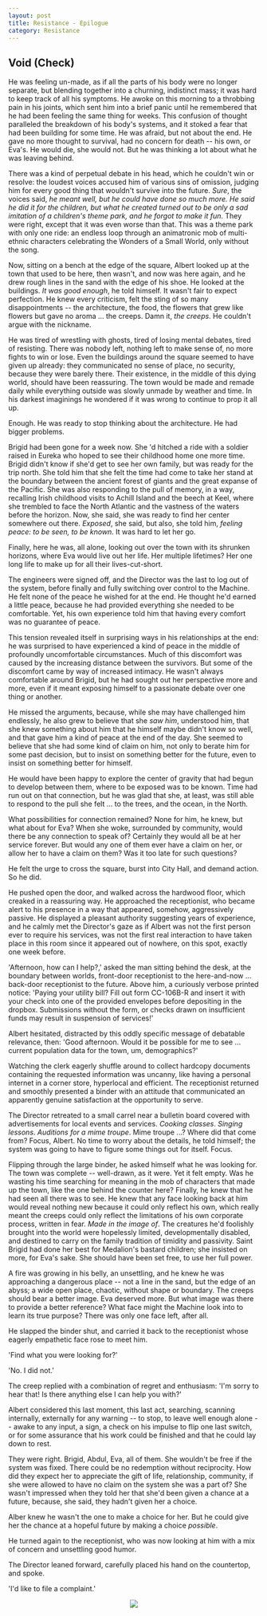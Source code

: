 ```yaml
---
layout: post
title: Resistance - Epilogue
category: Resistance
---
```


## Void (Check)

He was feeling un-made, as if all the parts of his body were no longer separate, but blending together into a churning, indistinct mass; it was hard to keep track of all his symptoms. He awoke on this morning to a throbbing pain in his joints, which sent him into a brief panic until he remembered that he had been feeling the same thing for weeks. This confusion of thought paralleled the breakdown of his body's systems, and it stoked a fear that had been building for some time. He was afraid, but not about the end. He gave no more thought to survival, had no concern for death -- his own, or Eva's. He would die, she would not. But he was thinking a lot about what he was leaving behind.

There was a kind of perpetual debate in his head, which he couldn't win or resolve: the loudest voices accused him of various sins of omission, judging him for every good thing that wouldn't survive into the future. *Sure*, the voices said, *he meant well, but he could have done so much more. He said he did it for the children, but what he created turned out to be only a sad imitation of a children's theme park, and he forgot to make it fun*. They were right, except that it was even worse than that. This was a theme park with only one ride: an endless loop through an animatronic mob of multi-ethnic characters celebrating the Wonders of a Small World, only without the song.

Now, sitting on a bench at the edge of the square, Albert looked up at the town that used to be here, then wasn't, and now was here again, and he drew rough lines in the sand with the edge of his shoe. He looked at the buildings. *It was good enough*, he told himself. It wasn't fair to expect perfection. He knew every criticism, felt the sting of so many disappointments -- the architecture, the food, the flowers that grew like flowers but gave no aroma ... the creeps. Damn it, *the creeps*. He couldn't argue with the nickname.

He was tired of wrestling with ghosts, tired of losing mental debates, tired of resisting. There was nobody left, nothing left to make sense of, no more fights to win or lose. Even the buildings around the square seemed to have given up already: they communicated no sense of place, no security, because they were barely there. Their existence, in the middle of this dying world, should have been reassuring. The town would be made and remade daily while everything outside was slowly unmade by weather and time. In his darkest imaginings he wondered if it was wrong to continue to prop it all up.

Enough. He was ready to stop thinking about the architecture. He had bigger problems.

Brigid had been gone for a week now. She
'd hitched a ride with a soldier raised in Eureka who hoped to see their childhood home one more time. Brigid didn't know if she'd get to see her own family, but was ready for the trip north. She told him that she felt the time had come to take her stand at the boundary between the ancient forest of giants and the great expanse of the Pacific. She was also responding to the pull of memory, in a way, recalling Irish childhood visits to Achill Island and the beech at Keel, where she trembled to face the North Atlantic and the vastness of the waters before the horizon. Now, she said, she was ready to find her center somewhere out there. *Exposed*, she said, but also, she told him, *feeling peace: to be seen, to be known*. It was hard to let her go.

Finally, here he was, all alone, looking out over the town with its shrunken horizons, where Eva would live out her life. Her multiple lifetimes? Her one long life to make up for all their lives-cut-short.

The engineers were signed off, and the Director was the last to log out of the system, before finally and fully switching over control to the Machine. He felt none of the peace he wished for at the end. He thought he'd earned a little peace, because he had provided everything she needed to be comfortable. Yet, his own experience told him that having every comfort was no guarantee of peace.

This tension revealed itself in surprising ways in his relationships at the end: he was surprised to have experienced a kind of peace in the middle of profoundly uncomfortable circumstances. Much of this discomfort was caused by the increasing distance between the survivors. But some of the discomfort came by way of increased intimacy. He wasn't always comfortable around Brigid, but he had sought out her perspective more and more, even if it meant exposing himself to a passionate debate over one thing or another.

He missed the arguments, because, while she may have challenged him endlessly, he also grew to believe that she *saw him*, understood him, that she knew something about him that he himself maybe didn't know so well, and that gave him a kind of peace at the end of the day. She seemed to believe that she had some kind of claim on him, not only to berate him for some past decision, but to insist on something better for the future, even to insist on something better for himself.

He would have been happy to explore the center of gravity that had begun to develop between them, where to be exposed was to be known. Time had run out on that connection, but he was glad that she, at least, was still able to respond to the pull she felt ... to the trees, and the ocean, in the North.

What possibilities for connection remained? None for him, he knew, but what about for Eva? When she woke, surrounded by community, would there be any connection to speak of? Certainly they would all be at her service forever. But would any one of them ever have a claim on her, or allow her to have a claim on them? Was it too late for such questions?

He felt the urge to cross the square, burst into City Hall, and demand action. So he did.
 

He pushed open the door, and walked across the hardwood floor, which creaked in a reassuring way. He approached the receptionist, who became alert to his presence in a way that appeared, somehow, aggressively passive. He displayed a pleasant authority suggesting years of experience, and he calmly met the Director's gaze as if Albert was not the first person ever to require his services, was not the first real interaction to have taken place in this room since it appeared out of nowhere, on this spot, exactly one week before.

'Afternoon, how can I help?,' asked the man sitting behind the desk, at the boundary between worlds, front-door receptionist to the here-and-now ... back-door receptionist to the future. Above him, a curiously verbose printed notice: 'Paying your utility bill? Fill out form CC-106B-R and insert it with your check into one of the provided envelopes before depositing in the dropbox. Submissions without the form, or checks drawn on insufficient funds may result in suspension of services!'

Albert hesitated, distracted by this oddly specific message of debatable relevance, then: 'Good afternoon. Would it be possible for me to see ... current population data for the town, um, demographics?'

Watching the clerk eagerly shuffle around to collect hardcopy documents containing the requested information was uncanny, like having a personal internet in a corner store, hyperlocal and efficient. The receptionist returned and smoothly presented a binder with an attitude that communicated an apparently genuine satisfaction at the opportunity to serve.

The Director retreated to a small carrel near a bulletin board covered with advertisements for local events and services. *Cooking classes*. *Singing lessons*. *Auditions for a mime troupe*. Mime troupe ...? Where did that come from? Focus, Albert. No time to worry about the details, he told himself; the system was going to have to figure some things out for itself. Focus.

Flipping through the large binder, he asked himself what he was looking for. The town was complete -- well-drawn, as it were. Yet it felt empty. Was he wasting his time searching for meaning in the mob of characters that made up the town, like the one behind the counter here? Finally, he knew that he had seen all there was to see. He knew that any face looking back at him would reveal nothing new because it could only reflect his own, which really meant the creeps could only reflect the limitations of his own corporate process, written in fear. *Made in the image of*. The creatures he'd foolishly brought into the world were hopelessly limited, developmentally disabled, and destined to carry on the family tradition of timidity and passivity. Saint Brigid had done her best for Medalion's bastard children; she insisted on more, for Eva's sake. She should have been set free, to use her full power.

A fire was growing in his belly, an unsettling, and he knew he was approaching a dangerous place -- not a line in the sand, but the edge of an abyss; a wide open place, chaotic, without shape or boundary. The creeps should bear a better image. Eva deserved more. But what image was there to provide a better reference? What face might the Machine look into to learn its true purpose? There was only one face left, after all.

He slapped the binder shut, and carried it back to the receptionist whose eagerly empathetic face rose to meet him.

'Find what you were looking for?'

'No. I did not.'

The creep replied with a combination of regret and enthusiasm: 'I'm sorry to hear that! Is there anything else I can help you with?'

Albert considered this last moment, this last act, searching, scanning internally, externally for any warning -- to stop, to leave well enough alone -- awake to any input, a sign, a check on his impulse to flip one last switch, or for some assurance that his work could be finished and that he could lay down to rest.

They were right. Brigid, Abdul, Eva, all of them. She wouldn't be free if the system was fixed. There could be no redemption without reciprocity. How did they expect her to appreciate the gift of life, relationship, community, if she were allowed to have no claim on the system she was a part of? She wasn't impressed when they told her that she'd been given a chance at a future, because, she said, they hadn't given her a choice. 

Alber knew he wasn't the one to make a choice for her. But he could give her the chance at a hopeful future by making a choice *possible*.

He turned again to the receptionist, who was now looking at him with a mix of concern and unsettling good humor.

The Director leaned forward, carefully placed his hand on the countertop, and spoke.

'I'd like to file a complaint.'



<div style="text-align:center">
<img src="{{ '/assets/images/divider.svg' | relative_url }}" />
</div>
